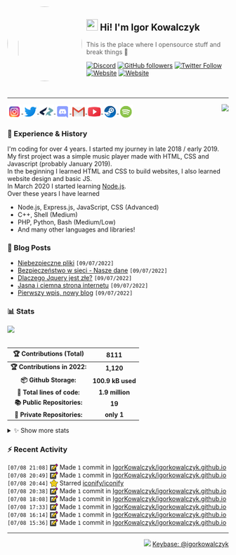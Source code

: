 <!-- ## Hi! I'm Igor Kowalczyk 🖐️ -->

<img width="170" height="170" align="left" style="float: left; margin: 0 10px 0 0; border-radius: 50%;" src="https://media.discordapp.net/attachments/710425657003212810/933327129305821184/circle.png">  

## <img width="26" height="26" src="https://raw.githubusercontent.com/igorkowalczyk/igorkowalczyk/master/src/images/wave.gif" width="27px"> Hi! I'm Igor Kowalczyk
> This is the place where I opensource stuff and break things :rofl:<br>

[![Discord](https://img.shields.io/discord/666599184844980224?color=333&label=Chat&logo=discord&logoColor=fff&style=flat-square)](https://igorkowalczyk.github.io/r/discord-server)
[![GitHub followers](https://img.shields.io/github/followers/igorkowalczyk?color=333&label=Follow&logo=github&logoColor=fff&style=flat-square)](https://github.com/IgorKowalczyk?tab=followers)
[![Twitter Follow](https://img.shields.io/twitter/follow/majonezexe?color=333&label=Follow&logo=twitter&logoColor=fff&style=flat-square)](https://twitter.com/majonezexe)
[![Website](https://img.shields.io/website?down_color=333&down_message=off&label=Website&logo=firefox&logoColor=fff&style=flat-square&up_color=333&up_message=up&url=https%3A%2F%2Figorkowalczyk.github.io)](https://igorkowalczyk.github.io)
[![Website](https://komarev.com/ghpvc/?username=igorkowalczyk&style=flat-square&color=333333&label=Views)](https://igorkowalczyk.github.io)
<br><br><br>

---

<a href="https://discord.com/users/544164729354977282">
 <img src="https://lanyard.cnrad.dev/api/544164729354977282?hideTimestamp=true&idleMessage=Just%20chillin'%20at%20the%20moment..." align="right" />
</a>

<p align="left">
 <a href="https://www.instagram.com/majonezexe/" target="_blank">
  <img src="https://github.com/igorkowalczyk/igorkowalczyk/blob/master/src/images/readme/instagram.svg" alt="Instagram" width="32" align="center"/>
 </a>
 <a href="https://twitter.com/majonezexe" target="_blank">
  <img src="https://github.com/igorkowalczyk/igorkowalczyk/blob/master/src/images/readme/twitter.svg" alt="Twitter" width="32" align="center"/>
 </a>
 <a href="https://profile.codersrank.io/user/igorkowalczyk/" target="_blank">
  <img src="https://github.com/igorkowalczyk/igorkowalczyk/blob/master/src/images/readme/codersrank.png" alt="Codersrank" width="34" align="center"/>
 </a>
 <a href="https://discord.com/users/544164729354977282" target="_blank">
  <img src="https://github.com/igorkowalczyk/igorkowalczyk/blob/master/src/images/readme/discord.svg" alt="Discord" width="32" align="center"/>
 </a>
 <a href="mailto:majonezexe@protonmail.com" target="_blank">
  <img src="https://github.com/igorkowalczyk/igorkowalczyk/blob/master/src/images/readme/gmail.svg" alt="Email" width="32" align="center"/>
 </a>
 <a href="https://www.youtube.com/c/Majonezexe" target="_blank">
  <img src="https://github.com/igorkowalczyk/igorkowalczyk/blob/master/src/images/readme/youtube.svg" alt="YouTube" width="32" align="center"/>
 </a>
 <a href="https://steamcommunity.com/id/m-exe/" target="_blank">
  <img src="https://github.com/igorkowalczyk/igorkowalczyk/blob/master/src/images/readme/steam.svg" alt="Steam" width="32" align="center"/>
 </a>
 <a href="https://open.spotify.com/user/1w9osz9cvrop0cn3yd09di21x" target="_blank">
  <img src="https://github.com/igorkowalczyk/igorkowalczyk/blob/master/src/images/readme/spotify.svg" alt="Spotify" width="32" align="center"/>
 </a>
 <!--<a href="https://wakatime.com/@Majonezexe" target="_blank">
  <img src="https://github.com/igorkowalczyk/igorkowalczyk/blob/master/src/images/readme/wakatime.svg" alt="Wakatime" width="32" align="center"/>
 </a>-->
</p>

### 💪 Experience & History
I'm coding for over 4 years. I started my journey in late 2018 / early 2019.<br>
My first project was a simple music player made with HTML, CSS and Javascript (probably January 2019).<br>
In the beginning I learned HTML and CSS to build websites, I also learned website design and basic JS.<br>
In March 2020 I started learning [Node.js](https://github.com/IgorKowalczyk?tab=repositories&q=&type=&language=javascript&sort=stargazers).<br>
Over these years I have learned
 * Node.js, Express.js, JavaScript, CSS (Advanced)
 * C++, Shell (Medium)
 * PHP, Python, Bash (Medium/Low)
 * And many other languages and libraries!

### 📕 Blog Posts
<!-- START_SECTION:feed -->
- [Niebezpieczne pliki](https://igorkowalczyk.github.io/blog/internet/2020/07/27/Niebezpieczne-pliki) `[09/07/2022]`
- [Bezpieczeństwo w sieci - Nasze dane](https://igorkowalczyk.github.io/blog/internet/2020/01/22/Bezpiecze%C5%84stwo-w-sieci-nasze-dane) `[09/07/2022]`
- [Dlaczego Jquery jest złe?](https://igorkowalczyk.github.io/blog/internet/programowanie/javascript/2020/01/19/Dlaczego-Jquery-jest-z%C5%82e) `[09/07/2022]`
- [Jasna i ciemna strona internetu](https://igorkowalczyk.github.io/blog/internet/2019/12/28/Jasna-i-ciemna-strona-internetu) `[09/07/2022]`
- [Pierwszy wpis, nowy blog](https://igorkowalczyk.github.io/blog/offtop/2019/12/22/Pierwszy-wpis,-nowy-blog) `[09/07/2022]`
<!-- Posts last updated on Sat Jul 09 2022 05:24:20 GMT+0000 (Coordinated Universal Time) -->
<!-- END_SECTION:feed -->


   
### 📊 Stats

<a href="https://github.com/igorkowalczyk/igorkowalczyk">
<img src="https://github-readme-stats.vercel.app/api/top-langs/?username=igorkowalczyk&title_color=ffffff&text_color=c9cacc&hide=html&icon_color=2bbc8a&bg_color=161b22&layout=compact&hide_border=true"/>
</a>
<br><br>

<!--START_SECTION:waka-->
 | 🏆 Contributions (Total) | 8111 |
|:-:|:-:|
| **🏆 Contributions in 2022:** | **1,120**|
| **📦 Github Storage:** | **100.9 kB used**|
| **📝 Total lines of code:** | **1.9 million**|
| **📚 Public Repositories:** | **19** |
| **🔑 Private Repositories:** | **only 1** |
<details><summary>✨ Show more stats</summary>

#### 🌞 I work most during day 

```text
🌞 Morning    139 commits    ███░░░░░░░░░░░░░░░░░░░░░░   13.37% 
🌆 Daytime    383 commits    █████████░░░░░░░░░░░░░░░░   36.83% 
🌃 Evening    455 commits    ███████████░░░░░░░░░░░░░░   43.75% 
🌙 Night      63 commits     █░░░░░░░░░░░░░░░░░░░░░░░░   6.06%
```
#### 📅 I'm most productive on Monday 

```text
Monday       246 commits    ██████░░░░░░░░░░░░░░░░░░░   23.65% 
Tuesday      217 commits    █████░░░░░░░░░░░░░░░░░░░░   20.87% 
Wednesday    144 commits    ███░░░░░░░░░░░░░░░░░░░░░░   13.85% 
Thursday     110 commits    ██░░░░░░░░░░░░░░░░░░░░░░░   10.58% 
Friday       105 commits    ██░░░░░░░░░░░░░░░░░░░░░░░   10.1% 
Saturday     105 commits    ██░░░░░░░░░░░░░░░░░░░░░░░   10.1% 
Sunday       113 commits    ██░░░░░░░░░░░░░░░░░░░░░░░   10.87%
```


#### 📊 Weekly work stats 

```text
💬 Programming Languages: 
JavaScript               15 hrs 58 mins      ███████████████░░░░░░░░░░   61.32% 
JSON                     4 hrs 37 mins       ████░░░░░░░░░░░░░░░░░░░░░   17.76% 
EJS                      1 hr 45 mins        █░░░░░░░░░░░░░░░░░░░░░░░░   6.78% 
Other                    1 hr 6 mins         █░░░░░░░░░░░░░░░░░░░░░░░░   4.27% 
XML                      56 mins             █░░░░░░░░░░░░░░░░░░░░░░░░   3.63%

💻 Operating System: 
Linux                    26 hrs 3 mins       █████████████████████████   100.0%
```

</details>

<!-- Wakatime stats generated at 2022-07-09 05:31:05.436296 -->
<!--END_SECTION:waka-->

### :zap: Recent Activity
<!--START_SECTION:activity-->
`[07/08 21:08]` <a href="https://github.com/igorkowalczyk" title="📝"><img alt="📝" src="https://github.com/igorkowalczyk/igorkowalczyk/raw/master/src/images/icons/commit.png" align="top" height="18"></a> Made `1` commit in [IgorKowalczyk/igorkowalczyk.github.io](https://github.com/IgorKowalczyk/igorkowalczyk.github.io)<br>`[07/08 20:49]` <a href="https://github.com/igorkowalczyk" title="📝"><img alt="📝" src="https://github.com/igorkowalczyk/igorkowalczyk/raw/master/src/images/icons/commit.png" align="top" height="18"></a> Made `1` commit in [IgorKowalczyk/igorkowalczyk.github.io](https://github.com/IgorKowalczyk/igorkowalczyk.github.io)<br>`[07/08 20:44]` <a href="https://github.com/igorkowalczyk" title="⭐"><img alt="⭐" src="https://github.com/igorkowalczyk/igorkowalczyk/raw/master/src/images/icons/star.png" align="top" height="18"></a> Starred [iconify/iconify](https://github.com/iconify/iconify)<br>`[07/08 20:38]` <a href="https://github.com/igorkowalczyk" title="📝"><img alt="📝" src="https://github.com/igorkowalczyk/igorkowalczyk/raw/master/src/images/icons/commit.png" align="top" height="18"></a> Made `1` commit in [IgorKowalczyk/igorkowalczyk.github.io](https://github.com/IgorKowalczyk/igorkowalczyk.github.io)<br>`[07/08 18:08]` <a href="https://github.com/igorkowalczyk" title="📝"><img alt="📝" src="https://github.com/igorkowalczyk/igorkowalczyk/raw/master/src/images/icons/commit.png" align="top" height="18"></a> Made `1` commit in [IgorKowalczyk/igorkowalczyk.github.io](https://github.com/IgorKowalczyk/igorkowalczyk.github.io)<br>`[07/08 17:33]` <a href="https://github.com/igorkowalczyk" title="📝"><img alt="📝" src="https://github.com/igorkowalczyk/igorkowalczyk/raw/master/src/images/icons/commit.png" align="top" height="18"></a> Made `1` commit in [IgorKowalczyk/igorkowalczyk.github.io](https://github.com/IgorKowalczyk/igorkowalczyk.github.io)<br>`[07/08 16:14]` <a href="https://github.com/igorkowalczyk" title="📝"><img alt="📝" src="https://github.com/igorkowalczyk/igorkowalczyk/raw/master/src/images/icons/commit.png" align="top" height="18"></a> Made `1` commit in [IgorKowalczyk/igorkowalczyk.github.io](https://github.com/IgorKowalczyk/igorkowalczyk.github.io)<br>`[07/08 15:36]` <a href="https://github.com/igorkowalczyk" title="📝"><img alt="📝" src="https://github.com/igorkowalczyk/igorkowalczyk/raw/master/src/images/icons/commit.png" align="top" height="18"></a> Made `1` commit in [IgorKowalczyk/igorkowalczyk.github.io](https://github.com/IgorKowalczyk/igorkowalczyk.github.io)
<!--END_SECTION:activity-->



---

<p align="right"><img src="https://keybase.io/images/icons/icon-keybase-logo-48@2x.png" width="18px"> <a href="https://keybase.io/igorkowalczyk">Keybase: @igorkowalczyk</a></p>